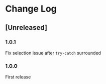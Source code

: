 # Change Log

## [Unreleased]

### 1.0.1

Fix selection issue after `try-catch` surrounded 

### 1.0.0

First release